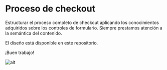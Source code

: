 # Proceso de checkout

Estructurar el proceso completo de checkout aplicando los conocimientos adquiridos sobre los controles de formulario. Siempre prestamos atención a la semántica del contenido.

El diseño está disponible en este repositorio.

¡Buen trabajo!

![alt](images/checkout.png)
